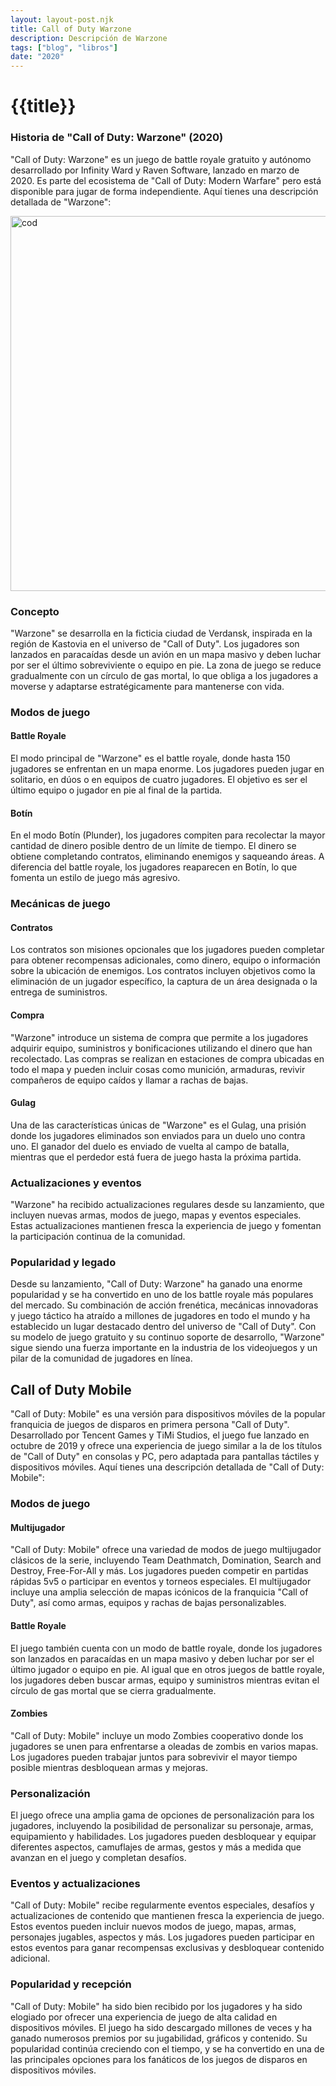 ```yaml
---
layout: layout-post.njk
title: Call of Duty Warzone
description: Descripción de Warzone
tags: ["blog", "libros"]
date: "2020"
---
```


# {{title}}

### Historia de "Call of Duty: Warzone" (2020)

"Call of Duty: Warzone" es un juego de battle royale gratuito y autónomo desarrollado por Infinity Ward y Raven Software, lanzado en marzo de 2020. Es parte del ecosistema de "Call of Duty: Modern Warfare" pero está disponible para jugar de forma independiente. Aquí tienes una descripción detallada de "Warzone":

<img src="/img/wari.avif" alt="cod" width="600" height="auto"/>

### Concepto

"Warzone" se desarrolla en la ficticia ciudad de Verdansk, inspirada en la región de Kastovia en el universo de "Call of Duty". Los jugadores son lanzados en paracaídas desde un avión en un mapa masivo y deben luchar por ser el último sobreviviente o equipo en pie. La zona de juego se reduce gradualmente con un círculo de gas mortal, lo que obliga a los jugadores a moverse y adaptarse estratégicamente para mantenerse con vida.

### Modos de juego

#### Battle Royale

El modo principal de "Warzone" es el battle royale, donde hasta 150 jugadores se enfrentan en un mapa enorme. Los jugadores pueden jugar en solitario, en dúos o en equipos de cuatro jugadores. El objetivo es ser el último equipo o jugador en pie al final de la partida.

#### Botín

En el modo Botín (Plunder), los jugadores compiten para recolectar la mayor cantidad de dinero posible dentro de un límite de tiempo. El dinero se obtiene completando contratos, eliminando enemigos y saqueando áreas. A diferencia del battle royale, los jugadores reaparecen en Botín, lo que fomenta un estilo de juego más agresivo.

### Mecánicas de juego

#### Contratos

Los contratos son misiones opcionales que los jugadores pueden completar para obtener recompensas adicionales, como dinero, equipo o información sobre la ubicación de enemigos. Los contratos incluyen objetivos como la eliminación de un jugador específico, la captura de un área designada o la entrega de suministros.

#### Compra

"Warzone" introduce un sistema de compra que permite a los jugadores adquirir equipo, suministros y bonificaciones utilizando el dinero que han recolectado. Las compras se realizan en estaciones de compra ubicadas en todo el mapa y pueden incluir cosas como munición, armaduras, revivir compañeros de equipo caídos y llamar a rachas de bajas.

#### Gulag

Una de las características únicas de "Warzone" es el Gulag, una prisión donde los jugadores eliminados son enviados para un duelo uno contra uno. El ganador del duelo es enviado de vuelta al campo de batalla, mientras que el perdedor está fuera de juego hasta la próxima partida.

### Actualizaciones y eventos

"Warzone" ha recibido actualizaciones regulares desde su lanzamiento, que incluyen nuevas armas, modos de juego, mapas y eventos especiales. Estas actualizaciones mantienen fresca la experiencia de juego y fomentan la participación continua de la comunidad.

### Popularidad y legado

Desde su lanzamiento, "Call of Duty: Warzone" ha ganado una enorme popularidad y se ha convertido en uno de los battle royale más populares del mercado. Su combinación de acción frenética, mecánicas innovadoras y juego táctico ha atraído a millones de jugadores en todo el mundo y ha establecido un lugar destacado dentro del universo de "Call of Duty". Con su modelo de juego gratuito y su continuo soporte de desarrollo, "Warzone" sigue siendo una fuerza importante en la industria de los videojuegos y un pilar de la comunidad de jugadores en línea.


## Call of Duty Mobile
"Call of Duty: Mobile" es una versión para dispositivos móviles de la popular franquicia de juegos de disparos en primera persona "Call of Duty". Desarrollado por Tencent Games y TiMi Studios, el juego fue lanzado en octubre de 2019 y ofrece una experiencia de juego similar a la de los títulos de "Call of Duty" en consolas y PC, pero adaptada para pantallas táctiles y dispositivos móviles. Aquí tienes una descripción detallada de "Call of Duty: Mobile":

### Modos de juego

#### Multijugador

"Call of Duty: Mobile" ofrece una variedad de modos de juego multijugador clásicos de la serie, incluyendo Team Deathmatch, Domination, Search and Destroy, Free-For-All y más. Los jugadores pueden competir en partidas rápidas 5v5 o participar en eventos y torneos especiales. El multijugador incluye una amplia selección de mapas icónicos de la franquicia "Call of Duty", así como armas, equipos y rachas de bajas personalizables.

#### Battle Royale

El juego también cuenta con un modo de battle royale, donde los jugadores son lanzados en paracaídas en un mapa masivo y deben luchar por ser el último jugador o equipo en pie. Al igual que en otros juegos de battle royale, los jugadores deben buscar armas, equipo y suministros mientras evitan el círculo de gas mortal que se cierra gradualmente.

#### Zombies

"Call of Duty: Mobile" incluye un modo Zombies cooperativo donde los jugadores se unen para enfrentarse a oleadas de zombis en varios mapas. Los jugadores pueden trabajar juntos para sobrevivir el mayor tiempo posible mientras desbloquean armas y mejoras.

### Personalización

El juego ofrece una amplia gama de opciones de personalización para los jugadores, incluyendo la posibilidad de personalizar su personaje, armas, equipamiento y habilidades. Los jugadores pueden desbloquear y equipar diferentes aspectos, camuflajes de armas, gestos y más a medida que avanzan en el juego y completan desafíos.

### Eventos y actualizaciones

"Call of Duty: Mobile" recibe regularmente eventos especiales, desafíos y actualizaciones de contenido que mantienen fresca la experiencia de juego. Estos eventos pueden incluir nuevos modos de juego, mapas, armas, personajes jugables, aspectos y más. Los jugadores pueden participar en estos eventos para ganar recompensas exclusivas y desbloquear contenido adicional.

### Popularidad y recepción

"Call of Duty: Mobile" ha sido bien recibido por los jugadores y ha sido elogiado por ofrecer una experiencia de juego de alta calidad en dispositivos móviles. El juego ha sido descargado millones de veces y ha ganado numerosos premios por su jugabilidad, gráficos y contenido. Su popularidad continúa creciendo con el tiempo, y se ha convertido en una de las principales opciones para los fanáticos de los juegos de disparos en dispositivos móviles.


